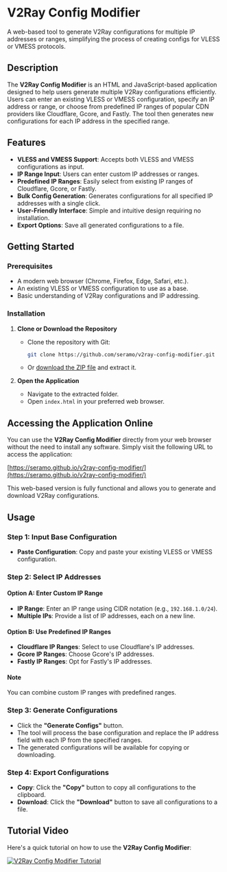 # V2Ray Config Modifier

A web-based tool to generate V2Ray configurations for multiple IP addresses or ranges, simplifying the process of creating configs for VLESS or VMESS protocols.

## Description

The **V2Ray Config Modifier** is an HTML and JavaScript-based application designed to help users generate multiple V2Ray configurations efficiently. Users can enter an existing VLESS or VMESS configuration, specify an IP address or range, or choose from predefined IP ranges of popular CDN providers like Cloudflare, Gcore, and Fastly. The tool then generates new configurations for each IP address in the specified range.

## Features

- **VLESS and VMESS Support**: Accepts both VLESS and VMESS configurations as input.
- **IP Range Input**: Users can enter custom IP addresses or ranges.
- **Predefined IP Ranges**: Easily select from existing IP ranges of Cloudflare, Gcore, or Fastly.
- **Bulk Config Generation**: Generates configurations for all specified IP addresses with a single click.
- **User-Friendly Interface**: Simple and intuitive design requiring no installation.
- **Export Options**: Save all generated configurations to a file.

## Getting Started

### Prerequisites

- A modern web browser (Chrome, Firefox, Edge, Safari, etc.).
- An existing VLESS or VMESS configuration to use as a base.
- Basic understanding of V2Ray configurations and IP addressing.

### Installation

1. **Clone or Download the Repository**

   - Clone the repository with Git:

     ```bash
     git clone https://github.com/seramo/v2ray-config-modifier.git
     ```

   - Or [download the ZIP file](https://github.com/seramo/v2ray-config-modifier/archive/refs/heads/main.zip) and extract it.

2. **Open the Application**

   - Navigate to the extracted folder.
   - Open `index.html` in your preferred web browser.

## Accessing the Application Online

You can use the **V2Ray Config Modifier** directly from your web browser without the need to install any software. Simply visit the following URL to access the application:

[https://seramo.github.io/v2ray-config-modifier/](https://seramo.github.io/v2ray-config-modifier/)

This web-based version is fully functional and allows you to generate and download V2Ray configurations.

## Usage

### Step 1: Input Base Configuration

- **Paste Configuration**: Copy and paste your existing VLESS or VMESS configuration.

### Step 2: Select IP Addresses

#### Option A: Enter Custom IP Range

- **IP Range**: Enter an IP range using CIDR notation (e.g., `192.168.1.0/24`).
- **Multiple IPs**: Provide a list of IP addresses, each on a new line.

#### Option B: Use Predefined IP Ranges

- **Cloudflare IP Ranges**: Select to use Cloudflare's IP addresses.
- **Gcore IP Ranges**: Choose Gcore's IP addresses.
- **Fastly IP Ranges**: Opt for Fastly's IP addresses.

#### Note

You can combine custom IP ranges with predefined ranges.

### Step 3: Generate Configurations

- Click the **"Generate Configs"** button.
- The tool will process the base configuration and replace the IP address field with each IP from the specified ranges.
- The generated configurations will be available for copying or downloading.

### Step 4: Export Configurations

- **Copy**: Click the **"Copy"** button to copy all configurations to the clipboard.
- **Download**: Click the **"Download"** button to save all configurations to a file.

## Tutorial Video

Here's a quick tutorial on how to use the **V2Ray Config Modifier**:

[![V2Ray Config Modifier Tutorial](https://img.youtube.com/vi/J9g1kbdW8Oc/0.jpg)](https://youtu.be/J9g1kbdW8Oc)